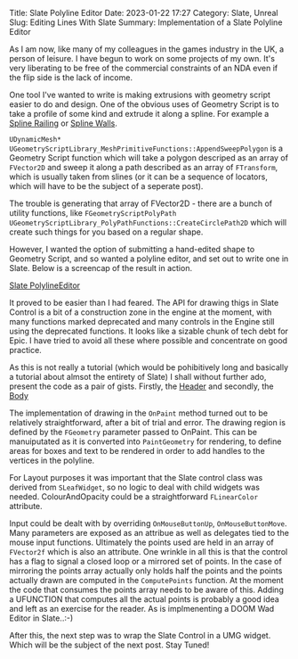 Title: Slate Polyline Editor
Date: 2023-01-22 17:27
Category: Slate, Unreal
Slug: Editing Lines With Slate
Summary: Implementation of a Slate Polyline Editor

As I am now, like many of my colleagues in the games industry in the UK, a person of leisure. I have begun to work on some projects of my own. It's very liberating to be free of the commercial constraints of an NDA even if the flip side is the lack of income. 

One tool I've wanted to write is making extrusions with geometry script easier to do and design. One of the obvious uses of Geometry Script is to take a profile of some kind and extrude it along a spline.  For example a [Spline Railing](https://youtu.be/WlUVRl5GUVE?si=zYfbw5bC0HpVLjkQ) or [Spline Walls](https://youtu.be/pg8gx20jnOI?si=6bWTzie6wPtQMKlM). 

`UDynamicMesh* UGeometryScriptLibrary_MeshPrimitiveFunctions::AppendSweepPolygon` is a Geometry Script function  which will take a polygon descriped as an array of `FVector2D` and sweep it along a path described as an array of `FTransform`, which is usually taken from slines (or it can be a sequence of locators, which will have to be the subject of a seperate post).

The trouble is generating that array of FVector2D - there are a bunch of utility functions, like `FGeometryScriptPolyPath UGeometryScriptLibrary_PolyPathFunctions::CreateCirclePath2D` which will create such things for you based on a regular shape.

However, I wanted the option of submitting a hand-edited shape to Geometry Script, and so wanted a polyline editor, and set out to write one in Slate. Below is a screencap of the result in action.

[Slate PolylineEditor]({static}images/spolylineeditor.png)

It proved to be easier than I had feared. The API for drawing thigs in Slate Control is a bit of a construction zone in the engine at the moment, with many functions marked deprecated and many controls in the Engine still using the deprecated functions. It looks like a sizable chunk of tech debt for Epic. I have tried to avoid all these where possible and concentrate on good practice.

As this is not really a tutorial (which would be pohibitively long and basically a tutorial about almsot the entirety of Slate) I shall without further ado, present the code as a pair of gists. Firstly, the [Header](https://gist.github.com/johnfredcee/29921c9f20ed74be5cf1c4c2df21b8d5) and secondly, the [Body](https://gist.github.com/johnfredcee/5f10ca57e30003e6217e0eab979c6197)

The implementation of drawing in the `OnPaint` method turned out to be relatively straightforward, after a bit of trial and error. The drawing region is defined by the `FGeometry` parameter passed to OnPaint. This can be manuiputated as it is converted into `PaintGeometry` for rendering, to define areas for boxes and text to be rendered in order to add handles to the vertices in the polyline.

 For Layout purposes it was important that the Slate control class was derived from `SLeafWidget`, so no logic to deal with child widgets was needed. ColourAndOpacity could be a straightforward `FLinearColor` attribute. 

Input could be dealt with by overriding `OnMouseButtonUp`, `OnMouseButtonMove`. Many parameters are exposed as an attribue as well as delegates tied to the mouse input functions. Ultimately the points used are held in an array of `FVector2f` which is also an attribute. One wrinkle in all this is that the control has a flag to signal a closed loop or a mirrored set of points. In the case of mirroring the points array actually only holds half the points and the points actually drawn are computed in the `ComputePoints` function. At the moment the code that consumes the points array needs to be aware of this. Adding a UFUNCTION that computes all the actual points is probably a good idea and left as an exercise for the reader. As is implmenenting a DOOM Wad Editor in Slate..:-)

After this, the next step was to wrap the Slate Control in a UMG widget. Which will be the subject of the next post. Stay Tuned!

